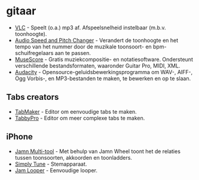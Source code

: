# gitaar

* [VLC](https://www.videolan.org/vlc/) - Speelt (o.a.) mp3 af. Afspeelsnelheid instelbaar (m.b.v. toonhoogte).
* [Audio Speed and Pitch Changer](https://vocalremover.org/pitch/) - Verandert de toonhoogte en het tempo van het nummer door de muzikale toonsoort- en bpm-schuifregelaars aan te passen.
* [MuseScore](https://musescore.org/nl) - Gratis muziekcompositie- en notatiesoftware. Ondersteunt verschillende bestandsformaten, waaronder Guitar Pro, MIDI, XML.
* [Audacity](https://www.audacityteam.org/) - Opensource-geluidsbewerkingsprogramma om WAV-, AIFF-, Ogg Vorbis-, en MP3-bestanden te maken, te bewerken en op te slaan.

## Tabs creators
* [TabMaker](https://tab-maker.com/) - Editor om eenvoudige tabs te maken.
* [TabbyPro](https://tabby.pro/) - Editor om meer complexe tabs te maken.

## iPhone
* [Jamn Multi-tool](https://www.getjamn.com/) - Met behulp van Jamn Wheel toont het de relaties tussen toonsoorten, akkoorden en toonladders.
* [Simply Tune](https://www.hellosimply.com/simply-tune) - Stemapparaat.
* [Jam Looper](https://apps.apple.com/us/app/jam-looper/id1061465697) - Eenvoudige looper.

